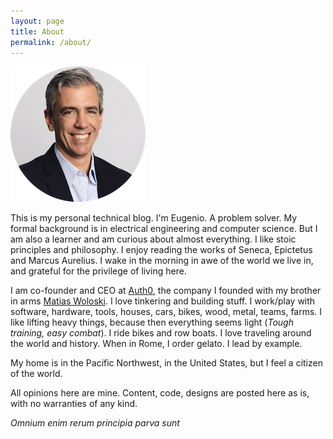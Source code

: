 ```yaml
---
layout: page
title: About
permalink: /about/
---
```


![](/media/eugeniop-2.png)

This is my personal technical blog. I'm Eugenio. A problem solver. My formal background is in electrical engineering and computer science. But I am also a learner and am curious about almost everything. I like stoic principles and philosophy. I enjoy reading the works of Seneca, Epictetus and Marcus Aurelius. I wake in the morning in awe of the world we live in, and grateful for the privilege of living here.

I am co-founder and CEO at [Auth0](https://auth0.com), the company I founded with my brother in arms [Matias Woloski](https://twitter.com/woloski). I love tinkering and building stuff. I work/play with software, hardware, tools, houses, cars, bikes, wood, metal, teams, farms. I like lifting heavy things, because then everything seems light (_Tough training, easy combat_). I ride bikes and row boats. I love traveling around the world and history. When in Rome, I order gelato. I lead by example. 

My home is in the Pacific Northwest, in the United States, but I feel a citizen of the world.

All opinions here are mine. Content, code, designs are posted here as is, with no warranties of any kind.

_Omnium enim rerum principia parva sunt_